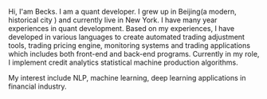 Hi, I'am Becks. I am a quant developer. I grew up in Beijing(a modern, historical city ) and currently live in New York. I have many year experiences in quant development. Based on my experiences, I have developed in various languages to create automated trading adjustment tools, trading pricing engine, monitoring systems and trading applications which includes both front-end and back-end programs. Currently in my role, I implement credit analytics statistical machine production algorithms.

My interest include NLP, machine learning, deep learning applications in financial industry.
